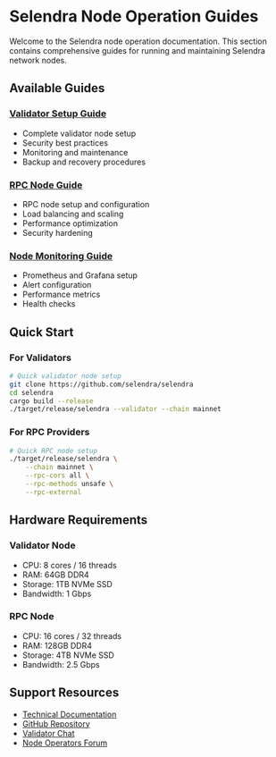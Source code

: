 # Selendra Node Operation Guides

Welcome to the Selendra node operation documentation. This section contains comprehensive guides for running and maintaining Selendra network nodes.

## Available Guides

### [Validator Setup Guide](VALIDATOR_SETUP.md)
- Complete validator node setup
- Security best practices
- Monitoring and maintenance
- Backup and recovery procedures

### [RPC Node Guide](RPC_NODE_GUIDE.md)
- RPC node setup and configuration
- Load balancing and scaling
- Performance optimization
- Security hardening

### [Node Monitoring Guide](NODE_MONITORING.md)
- Prometheus and Grafana setup
- Alert configuration
- Performance metrics
- Health checks

## Quick Start

### For Validators
```bash
# Quick validator node setup
git clone https://github.com/selendra/selendra
cd selendra
cargo build --release
./target/release/selendra --validator --chain mainnet
```

### For RPC Providers
```bash
# Quick RPC node setup
./target/release/selendra \
    --chain mainnet \
    --rpc-cors all \
    --rpc-methods unsafe \
    --rpc-external
```

## Hardware Requirements

### Validator Node
- CPU: 8 cores / 16 threads
- RAM: 64GB DDR4
- Storage: 1TB NVMe SSD
- Bandwidth: 1 Gbps

### RPC Node
- CPU: 16 cores / 32 threads
- RAM: 128GB DDR4
- Storage: 4TB NVMe SSD
- Bandwidth: 2.5 Gbps

## Support Resources
- [Technical Documentation](https://docs.selendra.org)
- [GitHub Repository](https://github.com/selendra/selendra)
- [Validator Chat](https://t.me/selendra_validators)
- [Node Operators Forum](https://forum.selendra.org/node-operators)
